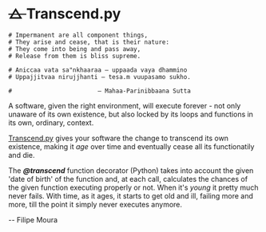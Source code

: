 # <del> &#9651; </del> Transcend.py

    # Impermanent are all component things,
    # They arise and cease, that is their nature:
    # They come into being and pass away,
    # Release from them is bliss supreme.
    
    # Aniccaa vata sa"nkhaaraa — uppaada vaya dhammino
    # Uppajjitvaa nirujjhanti — tesa.m vuupasamo sukho.
    
    #                        — Mahaa-Parinibbaana Sutta


A software, given the right environment, will execute forever - not only unaware of its own existence, but also locked by its loops and functions in its own, ordinary, context.


[Transcend.py](https://github.com/vapordecachoeira/transcend.git) gives your software the change to transcend its own existence, making it _age_ over time and eventually cease all its functionatily and die.


The _**@transcend**_ function decorator (Python) takes into account the given 'date of birth' of the function and, at each call, calculates the chances of the given function executing properly or not. When it's _young_ it pretty much never fails. With time, as it ages, it starts to get old and ill, failing more and more, till the point it simply never executes anymore.


-- Filipe Moura
